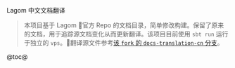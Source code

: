 Lagom 中文文档翻译

> 本项目基于 Lagom 官方 Repo 的文档目录，简单修改构建。保留了原来的文档，用于追踪源文档变化从而更新翻译。该项目目前使用 `sbt run` 运行于独立的 `vps`。翻译源文件参考[该 `fork` 的 `docs-translation-cn` 分支](https://github.com/xmeng1/lagom/tree/docs-translation-cn)。

@toc@
